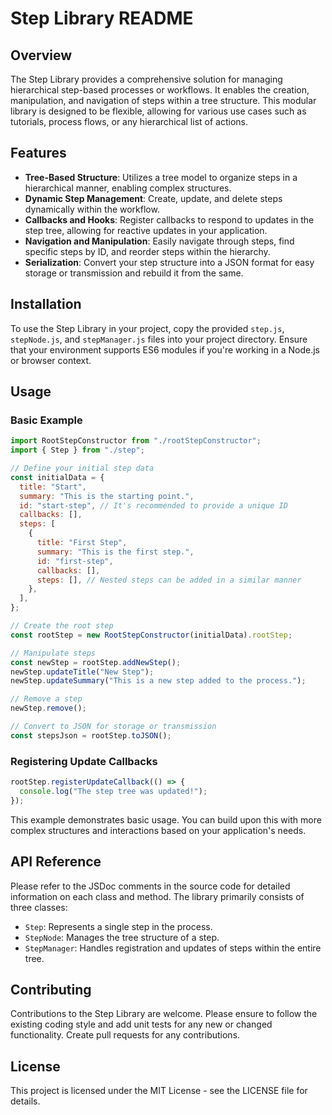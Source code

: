 # Step Library README

## Overview

The Step Library provides a comprehensive solution for managing hierarchical step-based processes or workflows. It enables the creation, manipulation, and navigation of steps within a tree structure. This modular library is designed to be flexible, allowing for various use cases such as tutorials, process flows, or any hierarchical list of actions.

## Features

- **Tree-Based Structure**: Utilizes a tree model to organize steps in a hierarchical manner, enabling complex structures.
- **Dynamic Step Management**: Create, update, and delete steps dynamically within the workflow.
- **Callbacks and Hooks**: Register callbacks to respond to updates in the step tree, allowing for reactive updates in your application.
- **Navigation and Manipulation**: Easily navigate through steps, find specific steps by ID, and reorder steps within the hierarchy.
- **Serialization**: Convert your step structure into a JSON format for easy storage or transmission and rebuild it from the same.

## Installation

To use the Step Library in your project, copy the provided `step.js`, `stepNode.js`, and `stepManager.js` files into your project directory. Ensure that your environment supports ES6 modules if you're working in a Node.js or browser context.

## Usage

### Basic Example

```javascript
import RootStepConstructor from "./rootStepConstructor";
import { Step } from "./step";

// Define your initial step data
const initialData = {
  title: "Start",
  summary: "This is the starting point.",
  id: "start-step", // It's recommended to provide a unique ID
  callbacks: [],
  steps: [
    {
      title: "First Step",
      summary: "This is the first step.",
      id: "first-step",
      callbacks: [],
      steps: [], // Nested steps can be added in a similar manner
    },
  ],
};

// Create the root step
const rootStep = new RootStepConstructor(initialData).rootStep;

// Manipulate steps
const newStep = rootStep.addNewStep();
newStep.updateTitle("New Step");
newStep.updateSummary("This is a new step added to the process.");

// Remove a step
newStep.remove();

// Convert to JSON for storage or transmission
const stepsJson = rootStep.toJSON();
```

### Registering Update Callbacks

```javascript
rootStep.registerUpdateCallback(() => {
  console.log("The step tree was updated!");
});
```

This example demonstrates basic usage. You can build upon this with more complex structures and interactions based on your application's needs.

## API Reference

Please refer to the JSDoc comments in the source code for detailed information on each class and method. The library primarily consists of three classes:

- `Step`: Represents a single step in the process.
- `StepNode`: Manages the tree structure of a step.
- `StepManager`: Handles registration and updates of steps within the entire tree.

## Contributing

Contributions to the Step Library are welcome. Please ensure to follow the existing coding style and add unit tests for any new or changed functionality. Create pull requests for any contributions.

## License

This project is licensed under the MIT License - see the LICENSE file for details.
